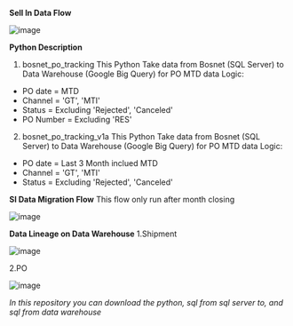 **Sell In Data Flow**

![image](https://github.com/user-attachments/assets/741923b2-0f23-43c1-8ff5-b1136315cc93)

**Python Description**
1. bosnet_po_tracking 
This Python Take data from Bosnet (SQL Server) to Data Warehouse (Google Big Query) for PO MTD data
Logic:
- PO date = MTD
- Channel = 'GT', 'MTI'
- Status = Excluding 'Rejected', 'Canceled'
- PO Number = Excluding 'RES'

2. bosnet_po_tracking_v1a
This Python Take data from Bosnet (SQL Server) to Data Warehouse (Google Big Query) for PO MTD data
Logic:
- PO date = Last 3 Month inclued MTD
- Channel = 'GT', 'MTI'
- Status = Excluding 'Rejected', 'Canceled'

**SI Data Migration Flow**
This flow only run after month closing 

![image](https://github.com/user-attachments/assets/78896d40-345c-49ba-a260-6abdb4334e73)

**Data Lineage on Data Warehouse**
1.Shipment

![image](https://github.com/user-attachments/assets/4dc5e2ab-5220-43bc-a824-222683ced285)

2.PO

![image](https://github.com/user-attachments/assets/e02f1e93-ba55-422b-a7a7-90ef656d8189)


_In this repository you can download the python, sql from sql server to, and sql from data warehouse_
